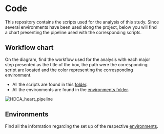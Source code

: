 # Code

This repository contains the scripts used for the analysis of this study. 
Since several environments have been used along the project, below you will find a chart presenting the pipeline used with the corresponding scripts.

## Workflow chart
On the diagram, find the workflow used for the analysis with each major step presented as the title of the box, the path were the corresponding script are located and the color representing the corresponding environment.

- All the scripts are found in this [folder](.).
- All the environments are found in the [environments folder](../environments).

![HDCA_heart_pipeline](https://github.com/rmauron/HDCA_heart_dev/assets/92672952/f0aabc29-3001-464b-827d-29eb87f3d342)



## Environments

Find all the information regarding the set up of the respective [environments](../environments).
